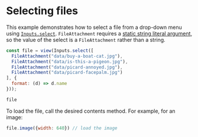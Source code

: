 # Selecting files

This example demonstrates how to select a file from a drop-down menu using [`Inputs.select`](https://observablehq.com/framework/inputs/select). `FileAttachment` requires a [static string literal argument](https://observablehq.com/framework/files#static-analysis), so the value of the select is a `FileAttachment` rather than a string.

```js echo
const file = view(Inputs.select([
  FileAttachment("data/buy-a-boat-cat.jpg"),
  FileAttachment("data/is-this-a-pigeon.jpg"),
  FileAttachment("data/picard-annoyed.jpg"),
  FileAttachment("data/picard-facepalm.jpg")
], {
  format: (d) => d.name
}));
```

```js echo
file
```

To load the file, call the desired contents method. For example, for an image:

```js echo
file.image({width: 640}) // load the image
```
